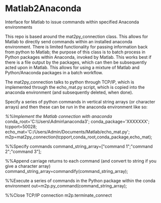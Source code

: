 # Matlab2Anaconda
Interface for Matlab to issue commands within specified Anaconda environments

This repo is based around the mat2py_connection class. This allows for Matlab to directly send commands within an installed anaconda environment. There is limited functionality for passing information back from python to Matlab; the purpose of this class is to batch process in Python packages within Anaconda, invoked by Matlab. This works best if there is a file output by the packages, which can then be subsequently acted upon in Matlab. This allows for using a mixture of Matlab and Python/Anaconda packages in a batch workflow.

The mat2py_connection talks to python through TCP/IP, which is implemented through the echo_mat.py script, which is copied into the anaconda environment (and subsequently deleted, when done).

Specify a series of python commands in vertical string arrays (or character arrays) and then these can be run in the anaconda environment like so:

_%%Implement the Matlab connection with anaconda_
conda_root='C:\Users\Admin\anaconda3\';
conda_package='XXXXXXX';
tcpport=50028;
echo_mat='C:/Users/Admin/Documents/Matlab/echo_mat.py';
m2p=mat2py_connection(tcpport,conda_root,conda_package,echo_mat);

%%Specify commands
command_string_array=["command 1";"command 2";"command 3"];

%%Append carriage returns to each command (and convert to string if you give a character array)
command_string_array=commandify(command_string_array);

%%Execute a series of commands in the Python package within the conda environment
out=m2p.py_command(command_string_array);

%%Close TCP/IP connection
m2p.terminate_connect
